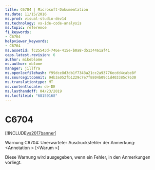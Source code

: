 ```yaml
---
title: C6704 | Microsoft-Dokumentation
ms.date: 11/15/2016
ms.prod: visual-studio-dev14
ms.technology: vs-ide-code-analysis
ms.topic: reference
f1_keywords:
- C6704
helpviewer_keywords:
- C6704
ms.assetid: fc25543d-746e-415e-b0a8-d5134461af41
caps.latest.revision: 6
author: mikeblome
ms.author: mblome
manager: jillfra
ms.openlocfilehash: f99dce8d3db1f7348a21cc2a93776ecdd4cabe8f
ms.sourcegitcommit: 94b3a052fb1229c7e7f8804b09c1d403385c7630
ms.translationtype: MT
ms.contentlocale: de-DE
ms.lasthandoff: 04/23/2019
ms.locfileid: "68159168"
---
```

# <a name="c6704"></a>C6704
[!INCLUDE[vs2017banner](../includes/vs2017banner.md)]

Warnung C6704: Unerwarteter Ausdrucksfehler der Anmerkung: \<Annotation > [\<Warum >]  
  
 Diese Warnung wird ausgegeben, wenn ein Fehler, in den Anmerkungen vorliegt.
